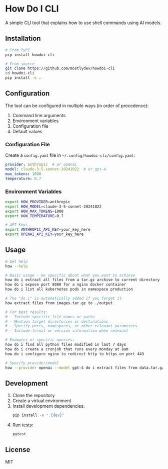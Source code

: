 # How Do I CLI

A simple CLI tool that explains how to use shell commands using AI models.

## Installation

```bash
# From PyPI
pip install howdoi-cli

# From source
git clone https://github.com/mostlydev/howdoi-cli
cd howdoi-cli
pip install -e .
```

## Configuration

The tool can be configured in multiple ways (in order of precedence):

1. Command line arguments
2. Environment variables
3. Configuration file
4. Default values

### Configuration File

Create a `config.yaml` file in `~/.config/howdoi-cli/config.yaml`:

```yaml
provider: anthropic  # or openai
model: claude-3-5-sonnet-20241022  # or gpt-4
max_tokens: 1000
temperature: 0.7
```

### Environment Variables

```bash
export HOW_PROVIDER=anthropic
export HOW_MODEL=claude-3-5-sonnet-20241022
export HOW_MAX_TOKENS=1000
export HOW_TEMPERATURE=0.7

# API Keys
export ANTHROPIC_API_KEY=your_key_here
export OPENAI_API_KEY=your_key_here
```

## Usage

```bash
# Get help
how --help

# Basic usage - be specific about what you want to achieve
how do i extract all files from a tar.gz archive to current directory
how do i expose port 8080 for a nginx docker container
how do i list all kubernetes pods in namespace production

# The "do i" is automatically added if you forget it
how extract files from images.tar.gz to ./output

# For best results:
# - Include specific file names or paths
# - Mention target directories or destinations
# - Specify ports, namespaces, or other relevant parameters
# - Include format or version information when relevant

# Examples of specific queries:
how do i find all python files modified in last 7 days
how do i create a cronjob that runs every monday at 8am
how do i configure nginx to redirect http to https on port 443

# Specify provider/model
how --provider openai --model gpt-4 do i extract files from data.tar.gz
```

## Development

1. Clone the repository
2. Create a virtual environment
3. Install development dependencies:
   ```bash
   pip install -e ".[dev]"
   ```
4. Run tests:
   ```bash
   pytest
   ```

## License

MIT

